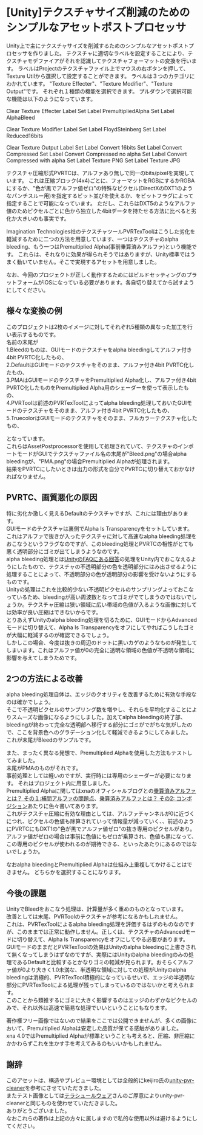 ﻿[Unity]テクスチャサイズ削減のためのシンプルなアセットポストプロセッサ
===================================================================

Unity上で主にテクスチャサイズを削減するためのシンプルなアセットポストプロセッサを作りました。
テクスチャに適切なラベルを設定することにより、テクスチャモデファイアがそれを認識してテクスチャフォーマットの変換を行います。
ラベルはProjectのテクスチャファイル上でマウスの右ボタンを押して、Texture Utilから選択して設定することができます。
ラベルは３つのカテゴリにわかれています。
"Texture Effecter"、"Texture Modifier"、"Texture Output"です。
それぞれ１種類の機能を選択できます。
プルダウンで選択可能な機能は以下のようになっています。

Clear Texture Effecter Label
Set Label PremultipliedAlpha
Set Label AlphaBleed

Clear Texture Modifier Label
Set Label FloydSteinberg
Set Label Reduced16bits

Clear Texture Output Label
Set Label Convert 16bits
Set Label Convert Compressed
Set Label Convert Compressed no alpha
Set Label Convert Compressed with alpha
Set Label Texture PNG
Set Label Texture JPG

テクスチャ圧縮形式PVRTCは、アルファあり無しで同一のbits/pixelを実現しています。
これは圧縮ブロック(4x4)ごとに、フォーマットをRGBにするかRGBAにするか、"色が黒でアルファ値ゼロ"の特殊なピクセル(DirectXのDXT1のようなパンチスルー用)を指定するビット並びを使えるか、をビットフラグによって指定することで可能になっています。
ただし、これらはDXT5のようなアルファ値のためピクセルごとに色から独立した4bitデータを持たせる方法に比べると劣化か大きいのも事実です。

Imagination Technologies社のテクスチャツールPVRTexToolはこうした劣化を軽減するために二つの方法を用意しています、一つはテクスチャのalpha bleeding、もう一つはPremultiplied Alpha(事前乗算済みアルファ)という機能です。
これらは、それなりに効果が得られそうではありますが、Unity標準ではうまく動いていません。そこで実現するアセットを用意しました。

なお、今回のプロジェクトが正しく動作するためにはビルドセッティングのプラットフォームがiOSになっている必要があります。各自切り替えてから試すようにしてください。

様々な変換の例
--------------
このプロジェクトは2枚のイメージに対してそれぞれ5種類の異なった加工を行い表示するものです。  
名前の末尾が  
1.Bleedのものは、GUIモードのテクスチャをalpha bleedingしてアルファ付き4bit PVRTC化したもの、  
2.DefaultはGUIモードのテクスチャをそのまま、アルファ付き4bit PVRTC化したもの、  
3.PMAはGUIモードのテクスチャをPremultiplied Alpha化し、アルファ付き4bit PVRTC化したものをPremultiplied Alpha用のシェーダーを使って表示したもの、  
4.PVRToolは前述のPVRTexToolによってalpha bleeding処理しておいたGUIモードのテクスチャをそのまま、アルファ付き4bit PVRTC化したもの、  
5.TruecolorはGUIモードのテクスチャをそのまま、フルカラーテクスチャ化したもの、  

となっています。  
これらはAssetPostprocessorを使用して処理されていて、テクスチャのインポートモードがGUIでテクスチャファイル名の末尾が"Bleed.png"の場合alpha bleedingが、"PMA.png"の場合Premultiplied Alphaが処理されます。  
結果をPVRTCにしたいときは出力の形式を自分でPVRTCに切り替えておかなければなりません。  


PVRTC、画質悪化の原因
------------
特に劣化か激しく見えるDefaultのテクスチャですが、これには理由があります。  
GUIモードのテクスチャは裏側でAlpha Is Transparencyをセットしています。  
これはアルファで抜きが入ったテクスチャに対して高速なalpha bleeding処理をおこなうというフラグなのですが、このbleeding処理とPVRTCの相性がとても悪く透明部分にゴミが出てしまうようなのです。  
alpha bleeding処理とは[UnityのFAQにある回答](http://docs.unity3d.com/Documentation/Manual/HOWTO-alphamaps.html)の処理をUnity内でおこなえるようにしたもので、テクスチャの不透明部分の色を透明部分にはみ出させるように処理することによって、不透明部分の色が透明部分の影響を受けないようにするものです。  
Unityの処理はこれを比較的少ない不透明ピクセルのサンプリングよっておこなっているため、bleedingが高い周波数となってゴミがでてしまうのではないでしょうか。テクスチャ圧縮は狭い領域に広い帯域の色値が入るような画像に対しては効率が良い圧縮はできないからです。  
とりあえずUnityのalpha bleeding処理を切るために、GUIモードからAdvancedモードに切り替えて、Alpha Is Transparencyをオフにしてやればこうしたゴミが大幅に軽減するのが確認できるでしょう。  
しかしこの場合、今度は抜きの周辺のドットに黒いカゲのようなものが発生してしまいます。これはアルファ値が0の完全に透明な領域の色値が不透明な領域に影響を与えてしまうためです。  

2つの方法による改善
----------------------------
alpha bleeding処理自体は、エッジのクオリティを改善するために有効な手段なのは確かでしょう。  
そこで不透明ピクセルのサンプリング数を増やし、それらを平均化することによりスムーズな画像になるようにしました。加えてalpha bleedingの終了部、bleedingが終わって完全な透明部へ移行する部分にゴミがでがちな気がしたので、ここを背景色へのグラデーション化して軽減できるようにしてみました。  
これが末尾がBleedのサンプルです。  

また、まったく異なる発想で、Premultiplied Alphaを使用した方法もテストしてみました。  
末尾がPMAのものがそれです。  
事前処理としては軽いのですが、実行時には専用のシェーダーが必要になります。
それはプロジェクト内に用意しました。  
Premultiplied Alphaに関してはxnaのオフィシャルブログとの[乗算済みアルファとは？ その１:補間アルファの問題点](http://blogs.msdn.com/b/ito/archive/2010/07/10/what-is-the-premultilied-alpha-part-1.aspx)、[乗算済みアルファとは？ その2: コンポジション](http://blogs.msdn.com/b/ito/archive/2011/09/01/compositoin-with-the-premultiplied-alpha.aspx)あたりに色々書いてあります。  
これがテクスチャ圧縮に有効な理由としては、アルファチャンネルが0に近づくにつれ、ピクセルの色値も除算されていって情報量が減っていく、、前述のようにPVRTCにもDXT1の"色が黒でアルファ値ゼロ"の抜き専用のピクセルがあり。アルファ値がゼロの場合は事前に色値にもゼロが乗算され、色値も黒になって、この専用のピクセルが使われるのが期待できる、といったあたりにあるのではないでしょうか。  

なおalpha bleedingとPremultiplied Alphaは仕組み上重複してかけることはできません。
どちらかを選択することになります。

今後の課題
----------
UnityでBleedをおこなう処理は、計算量が多く重めのものとなっています。  
改善としては末尾、PVRToolのテクスチャが参考になるかもしれません。  
これは、PVRTexToolによるalpha bleeding処理を評価するはずのものなのですが、このままでは正常に動作しません。正しくは、テクスチャのAdvancedモードに切り替えて、Alpha Is Transparencyをオフにしてやる必要があります。  
GUIモードのままだとPVRTexToolの効果はUnityのalpha bleedingに上書きされて無くなってしまうはずなのですが、実際にはUnityのalpha bleedingのみの処理であるDefaultと比較するとかなりゴミの軽減が見られます。おそらくアルファ値が0より大きく1.0未満な、半透明な領域に対しての処理がUnityのalpha bleedingは消極的、PVRTexTool積極的になっているせいで、エッジの半透明な部分にPVRTexToolによる処理が残ってしまっているのではないかと考えられます。  
このことから類推するにゴミに大きく影響するのはエッジのわずかなピクセルのみで、それ以外は高速で簡易な処理でいいということにもなります。  

著作権フリー画像ではないので結果をここでは公開できませんが、多くの画像において、Premultiplied Alphaは安定した品質が保てる感触がありました。  
xna 4.0ではPremultiplied Alphaが標準ということも考えると、圧縮、非圧縮にかかわらずこれを生かす手を考えてみるのもいいかもしれません。  

謝辞
--------------------------
このアセットは、構造やプレビュー環境としては全般的にkeijiro氏の[unity-pvr-cleaner](https://github.com/keijiro/unity-pvr-cleaner)を参考にさせていただきました。  
またテスト画像としては[テラシュールウェア](http://terasur.blog.fc2.com)さんのご厚意によりunity-pvr-cleanerと同じものを使わせていただきました。  
ありがとうございました。  
なおこれらの著作は上記の方々に属しますので私的な使用以外は避けるようにしてください。  
